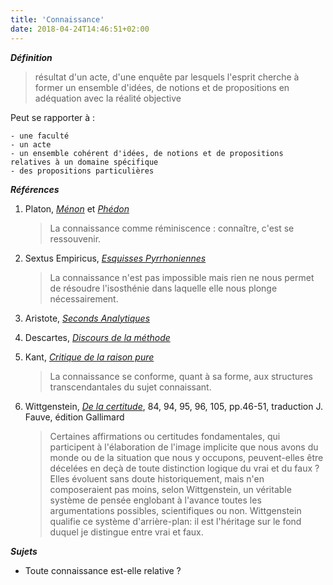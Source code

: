 ```yaml
---
title: 'Connaissance'
date: 2018-04-24T14:46:51+02:00
---
```


***Définition*** 

> résultat d'un acte, d'une enquête par lesquels
> l'esprit cherche à former un ensemble d'idées,
> de notions et de propositions
> en adéquation avec la réalité objective

Peut se rapporter à :

	- une faculté
	- un acte
	- un ensemble cohérent d'idées, de notions et de propositions relatives à un domaine spécifique
	- des propositions particulières

***Références***

1. Platon, <u>*Ménon*</u> et <u>*Phédon*</u>

	> La connaissance comme réminiscence : connaître, c'est se ressouvenir.

1. Sextus Empiricus, <u>*Esquisses Pyrrhoniennes*</u>

	> La connaissance n'est pas impossible mais rien ne nous permet de résoudre
	> l'isosthénie dans laquelle elle nous plonge nécessairement.

1. Aristote, <u>*Seconds Analytiques*</u>

1. Descartes, <u>*Discours de la méthode*</u>

1. Kant, <u>*Critique de la raison pure*</u>

	> La connaissance se conforme, quant à sa forme, aux structures transcendantales
	> du sujet connaissant.

1. Wittgenstein, <u>*De la certitude*</u>, 84, 94, 95, 96, 105, pp.46-51, traduction J. Fauve, édition Gallimard
	
	> Certaines affirmations ou certitudes fondamentales, qui participent à l'élaboration de l'image implicite
	> que nous avons du monde ou de la situation que nous y occupons, peuvent-elles être décelées en deçà de toute
	> distinction logique du vrai et du faux ? Elles évoluent sans doute historiquement, mais n'en composeraient
	> pas moins, selon Wittgenstein, un véritable système de pensée englobant à l'avance toutes les argumentations
	> possibles, scientifiques ou non. Wittgenstein qualifie ce système d'arrière-plan: il est l'héritage sur
	> le fond duquel je distingue entre vrai et faux.

***Sujets***

- Toute connaissance est-elle relative ?
